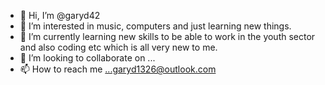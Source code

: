 - 👋 Hi, I’m @garyd42
- 👀 I’m interested in music, computers and just learning new things. 
- 🌱 I’m currently learning new skills to be able to work in the youth sector and also coding etc which is all very new to me. 
- 💞️ I’m looking to collaborate on ...
- 📫 How to reach me ...garyd1326@outlook.com 

<!---
garyd42/garyd42 is a ✨ special ✨ repository because its `README.md` (this file) appears on your GitHub profile.
You can click the Preview link to take a look at your changes.
--->
